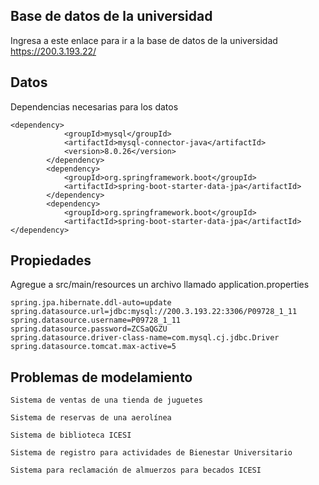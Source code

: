 ## Base de datos de la universidad

Ingresa a este enlace para ir a la base de datos de la universidad
https://200.3.193.22/

<!--
https://200.3.193.22/
P09728_1_11
ZCSaQGZU
-->

## Datos
Dependencias necesarias para los datos
```
<dependency>
            <groupId>mysql</groupId>
            <artifactId>mysql-connector-java</artifactId>
            <version>8.0.26</version>
        </dependency>
        <dependency>
            <groupId>org.springframework.boot</groupId>
            <artifactId>spring-boot-starter-data-jpa</artifactId>
        </dependency>
        <dependency>
            <groupId>org.springframework.boot</groupId>
            <artifactId>spring-boot-starter-data-jpa</artifactId>
</dependency>
```

## Propiedades
Agregue a src/main/resources un archivo llamado application.properties

```
spring.jpa.hibernate.ddl-auto=update
spring.datasource.url=jdbc:mysql://200.3.193.22:3306/P09728_1_11
spring.datasource.username=P09728_1_11
spring.datasource.password=ZCSaQGZU
spring.datasource.driver-class-name=com.mysql.cj.jdbc.Driver
spring.datasource.tomcat.max-active=5
```


## Problemas de modelamiento

```
Sistema de ventas de una tienda de juguetes
```

```
Sistema de reservas de una aerolínea
```

```
Sistema de biblioteca ICESI
```

```
Sistema de registro para actividades de Bienestar Universitario
```

```
Sistema para reclamación de almuerzos para becados ICESI
```
